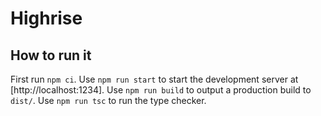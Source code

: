 # Highrise

## How to run it

First run `npm ci`.
Use `npm run start` to start the development server at [http://localhost:1234].
Use `npm run build` to output a production build to `dist/`.
Use `npm run tsc` to run the type checker.

